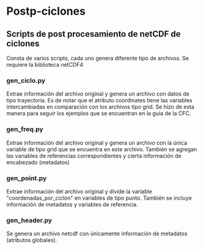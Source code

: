 # Postp-ciclones
## Scripts de post procesamiento de netCDF de ciclones
Consta de varios scripts, cada uno genera diferente tipo de archivos.
Se requiere la biblioteca netCDF4

### gen_ciclo.py
Extrae información del archivo original y genera un archivo con datos de tipo trayectoria. Es de notar que el atributo coordinates tiene las variables intercambiadas en comparación con los archivos tipo grid. Se hizo de esta manera para seguir los ejemplos que se encuentran en la guia de la CFC.

### gen_freq.py
Extrae información del archivo original y genera un archivo con la única variable de tipo grid que se encuentra en este archivo. También se agregan las variables de referencias correspondientes y cierta información de encabezado (metadatos)


### gen_point.py
Extrae información del archivo original y divide la variable "coordenadas_por_ciclon" en variables de tipo punto. También se incluye información de metadatos y variables de referencia.

### gen_header.py
Se genera un archivo netcdf con únicamente información de metadatos (atributos globales).
